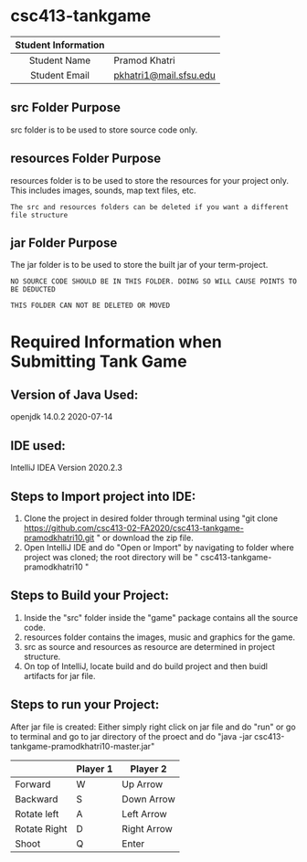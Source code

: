 # csc413-tankgame


| Student Information |                |
|:-------------------:|----------------|
|  Student Name       |   Pramod Khatri|
|  Student Email      |   pkhatri1@mail.sfsu.edu|

## src Folder Purpose 
src folder is to be used to store source code only.

## resources Folder Purpose 
resources folder is to be used to store the resources for your project only. This includes images, sounds, map text files, etc.

`The src and resources folders can be deleted if you want a different file structure`

## jar Folder Purpose 
The jar folder is to be used to store the built jar of your term-project.

`NO SOURCE CODE SHOULD BE IN THIS FOLDER. DOING SO WILL CAUSE POINTS TO BE DEDUCTED`

`THIS FOLDER CAN NOT BE DELETED OR MOVED`

# Required Information when Submitting Tank Game

## Version of Java Used: 
openjdk 14.0.2 2020-07-14

## IDE used: 
IntelliJ IDEA Version 2020.2.3

## Steps to Import project into IDE: 
1. Clone the project in desired folder through terminal using "git clone https://github.com/csc413-02-FA2020/csc413-tankgame-pramodkhatri10.git " or download the zip file.  
2. Open IntelliJ IDE and do "Open or Import" by navigating to folder where project was cloned; the root directory will be " csc413-tankgame-pramodkhatri10 "

## Steps to Build your Project:
1. Inside the "src" folder inside the "game" package contains all the source code.
2. resources folder contains the images, music and graphics for the game.
3. src as source and resources as resource are determined in project structure.
4. On top of IntelliJ, locate build and do build project and then buidl artifacts for jar file.

## Steps to run your Project:
After jar file is created:
Either simply right click on jar file and do "run" or go to terminal and go to jar directory of the proect and do "java -jar csc413-tankgame-pramodkhatri10-master.jar"

|               | Player 1 | Player 2 |
|---------------|----------|----------|
|  Forward      |      W    |      Up Arrow    |
|  Backward     |       S   |    Down Arrow      |
|  Rotate left  |     A     |      Left Arrow    |
|  Rotate Right |    D     |     Right Arrow     |
|  Shoot        |      Q   |      Enter    |

<!-- you may add more controls if you need to. -->
